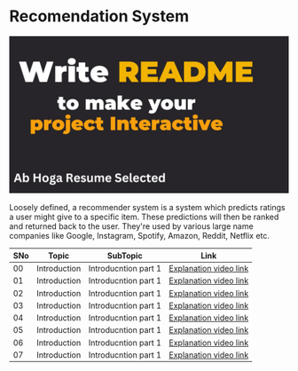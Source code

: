 # Recomendation System
<img src ="https://github.com/Shivan118/Readme-file-Projects/blob/main/Thumbnail.jpg" alt="MLBC">

Loosely defined, a recommender system is a system which predicts ratings a user might give to a specific item. These predictions will then be ranked and returned back to the user. They're used by various large name companies like Google, Instagram, Spotify, Amazon, Reddit, Netflix etc.

|SNo| Topic | SubTopic | Link |
|-|-|-|-|
|00| Introduction |Introducntion part 1| [Explanation video link](https://www.youtube.com/?gl=IN)
|01| Introduction |Introducntion part 1| [Explanation video link](https://www.youtube.com/?gl=IN)
|02| Introduction |Introducntion part 1| [Explanation video link](https://www.youtube.com/?gl=IN)
|03| Introduction |Introducntion part 1| [Explanation video link](https://www.youtube.com/?gl=IN)
|04| Introduction |Introducntion part 1| [Explanation video link](https://www.youtube.com/?gl=IN)
|05| Introduction |Introducntion part 1| [Explanation video link](https://www.youtube.com/?gl=IN)
|06| Introduction |Introducntion part 1| [Explanation video link](https://www.youtube.com/?gl=IN)
|07| Introduction |Introducntion part 1| [Explanation video link](https://www.youtube.com/?gl=IN)
